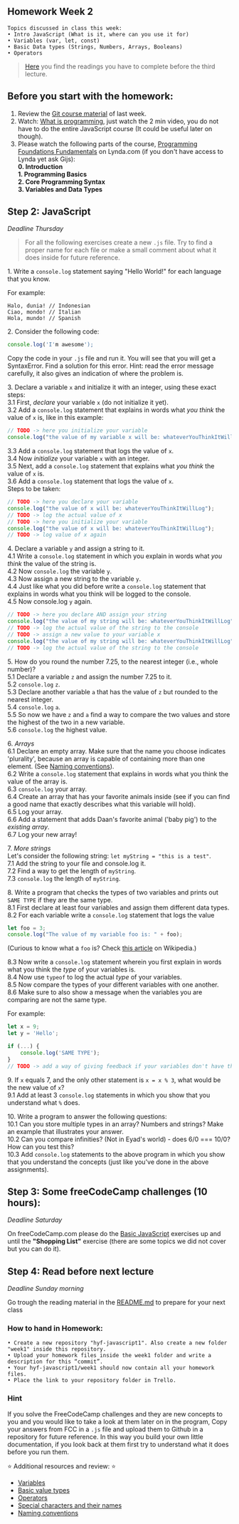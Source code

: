 ## Homework Week 2

```
Topics discussed in class this week:
• Intro JavaScript (What is it, where can you use it for)
• Variables (var, let, const)
• Basic Data types (Strings, Numbers, Arrays, Booleans)
• Operators
```

> [Here](/Week3/README.md) you find the readings you have to complete before the third lecture.

## Before you start with the homework:

1. Review the [Git course material](https://github.com/HackYourFuture/Git) of last week.
2. Watch: [What is programming](https://www.khanacademy.org/computing/computer-programming/programming/intro-to-programming/v/programming-intro), just watch the 2 min video, you do not have to do the entire JavaScript course (It could be useful later on though).
3. Please watch the following parts of the course, [Programming Foundations Fundamentals](https://www.lynda.com/Programming-Foundations-tutorials/Welcome/83603/90426-4.html) on Lynda.com (if you don't have access to Lynda yet ask Gijs):
   <br>**0. Introduction**
   <br>**1. Programming Basics**
   <br>**2. Core Programming Syntax**
   <br>**3. Variables and Data Types**

## Step 2: JavaScript

_Deadline Thursday_

> For all the following exercises create a new `.js` file. Try to find a proper name for each file or make a small comment about what it does inside for future reference.

1\. Write a `console.log` statement saying "Hello World!" for each language that you know.

For example:

```
Halo, dunia! // Indonesian
Ciao, mondo! // Italian
Hola, mundo! // Spanish
```

2\. Consider the following code:

```js
console.log('I'm awesome');
```

Copy the code in your `.js` file and run it. You will see that you will get a SyntaxError. Find a solution for this error. Hint: read the error message carefully, it also gives an indication of where the problem is.

3\. Declare a variable `x` and initialize it with an integer, using these exact steps:  
3\.1 First, _declare_ your variable `x` (do not initialize it yet).  
3\.2 Add a `console.log` statement that explains in words what _you think_ the value of `x` is, like in this example:

```js
// TODO -> here you initialize your variable
console.log("the value of my variable x will be: whateverYouThinkItWillLog");
```

3\.3 Add a `console.log` statement that logs the value of `x`.  
3\.4 Now _initialize_ your variable `x` with an integer.  
3\.5 Next, add a `console.log` statement that explains what _you think_ the value of `x` is.  
3\.6 Add a `console.log` statement that logs the value of `x`.  
 Steps to be taken:

```js
// TODO -> here you declare your variable
console.log("the value of x will be: whateverYouThinkItWillLog");
// TODO -> log the actual value of x
// TODO -> here you initialize your variable
console.log("the value of x will be: whateverYouThinkItWillLog");
// TODO -> log value of x again
```

4\. Declare a variable `y` and assign a string to it.  
4\.1 Write a `console.log` statement in which you explain in words what _you think_ the value of the string is.  
4\.2 Now `console.log` the variable `y`.  
4\.3 Now assign a new string to the variable `y`.  
4\.4 Just like what you did before write a `console.log` statement that explains in words what you think will be logged to the console.  
4\.5 Now console.log `y` again.

```js
// TODO -> here you declare AND assign your string
console.log("the value of my string will be: whateverYouThinkItWillLog");
// TODO -> log the actual value of the string to the console
// TODO -> assign a new value to your variable x
console.log("the value of my string will be: whateverYouThinkItWillLog");
// TODO -> log the actual value of the string to the console
```

5\. How do you round the number 7.25, to the nearest integer (i.e., whole number)?  
5\.1 Declare a variable `z` and assign the number 7.25 to it.  
5\.2 `console.log` `z`.  
5\.3 Declare another variable `a` that has the value of `z` but rounded to the nearest integer.  
5\.4 `console.log` `a`.  
5\.5 So now we have `z` and `a` find a way to compare the two values and store the highest of the two in a new variable.  
5\.6 `console.log` the highest value.

6\. _Arrays_  
6\.1 Declare an empty array. Make sure that the name you choose indicates 'plurality', because an array is capable of containing more than one element. (See [Naming conventions](https://github.com/HackYourFuture/fundamentals/blob/master/fundamentals/naming_conventions.md)).  
6\.2 Write a `console.log` statement that explains in words what you think the value of the array is.  
6\.3 `console.log` your array.  
6\.4 Create an array that has your favorite animals inside (see if you can find a good name that exactly describes what this variable will hold).  
6\.5 Log your array.  
6\.6 Add a statement that adds Daan's favorite animal ('baby pig') to the _existing array_.  
6\.7 Log your new array!

7\. _More strings_  
Let's consider the following string: `let myString = "this is a test"`.  
7\.1 Add the string to your file and console.log it.  
7\.2 Find a way to get the length of `myString`.  
7\.3 `console.log` the length of `myString`.

8\. Write a program that checks the types of two variables and prints out `SAME TYPE` if they are the same type.  
8\.1 First declare at least four variables and assign them different data types.  
8\.2 For each variable write a `console.log` statement that logs the value

```js
let foo = 3;
console.log("The value of my variable foo is: " + foo);
```

(Curious to know what a `foo` is? Check [this article](https://en.wikipedia.org/wiki/Metasyntactic_variable) on Wikipedia.)

8\.3 Now write a `console.log` statement wherein you first explain in words what you think the _type_ of your variables is.  
8\.4 Now use `typeof` to log the actual _type_ of your variables.  
8\.5 Now compare the types of your different variables with one another.  
8\.6 Make sure to also show a message when the variables you are comparing are not the same type.

For example:

```js
let x = 9;
let y = 'Hello';

if (...) {
    console.log('SAME TYPE');
}
// TODO -> add a way of giving feedback if your variables don't have the same type
```

9\. If `x` equals 7, and the only other statement is `x = x % 3`, what would be the new value of `x`?  
9\.1 Add at least 3 `console.log` statements in which you show that you understand what `%` does.

10\. Write a program to answer the following questions:  
10\.1 Can you store multiple types in an array? Numbers and strings? Make an example that illustrates your answer.  
10\.2 Can you compare infinities? (Not in Eyad's world) - does 6/0 === 10/0? How can you test this?  
10\.3 Add `console.log` statements to the above program in which you show that you understand the concepts (just like you've done in the above assignments).

## Step 3: **Some freeCodeCamp challenges (10 hours):**

_Deadline Saturday_

On freeCodeCamp.com please do the [Basic JavaScript](https://www.freecodecamp.com/challenges/learn-how-free-code-camp-works) exercises up and until the **"Shopping List"** exercise (there are some topics we did not cover but you can do it).

## Step 4: Read before next lecture

_Deadline Sunday morning_

Go trough the reading material in the [README.md](/Week3/README.md) to prepare for your next class

### How to hand in Homework:

```
• Create a new repository "hyf-javascript1". Also create a new folder "week1" inside this repository.
• Upload your homework files inside the week1 folder and write a description for this “commit”.
• Your hyf-javascript1/week1 should now contain all your homework files.
• Place the link to your repository folder in Trello.
```

### Hint

If you solve the FreeCodeCamp challenges and they are new concepts to you and you would like to take a look at them later on in the program, Copy your answers from FCC in a `.js` file and upload them to Github in a repository for future reference. In this way you build your own little documentation, if you look back at them first try to understand what it does before you run them.

:star: Additional resources and review: :star:

- [Variables](./../../../../fundamentals/blob/master/fundamentals/variables.md)
- [Basic value types](./../../../../fundamentals/blob/master/fundamentals/values.md)
- [Operators](./../../../../fundamentals/blob/master/fundamentals/operators.md)
- [Special characters and their names](./../../../../fundamentals/blob/master/fundamentals/names_of_special_characters.md)
- [Naming conventions](./../../../../fundamentals/blob/master/fundamentals/naming_conventions.md)
